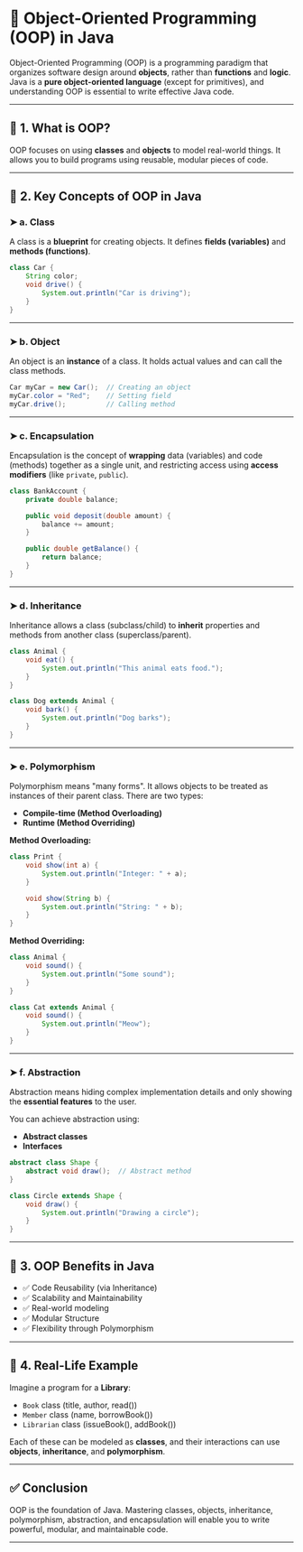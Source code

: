 
# 🧠 Object-Oriented Programming (OOP) in Java

Object-Oriented Programming (OOP) is a programming paradigm that organizes software design around **objects**, rather than **functions** and **logic**. Java is a **pure object-oriented language** (except for primitives), and understanding OOP is essential to write effective Java code.

---

## 🔑 1. What is OOP?

OOP focuses on using **classes** and **objects** to model real-world things. It allows you to build programs using reusable, modular pieces of code.

---

## 🧱 2. Key Concepts of OOP in Java

### ➤ a. **Class**

A class is a **blueprint** for creating objects. It defines **fields (variables)** and **methods (functions)**.

```java
class Car {
    String color;
    void drive() {
        System.out.println("Car is driving");
    }
}
```

---

### ➤ b. **Object**

An object is an **instance** of a class. It holds actual values and can call the class methods.

```java
Car myCar = new Car();  // Creating an object
myCar.color = "Red";    // Setting field
myCar.drive();          // Calling method
```

---

### ➤ c. **Encapsulation**

Encapsulation is the concept of **wrapping** data (variables) and code (methods) together as a single unit, and restricting access using **access modifiers** (like `private`, `public`).

```java
class BankAccount {
    private double balance;

    public void deposit(double amount) {
        balance += amount;
    }

    public double getBalance() {
        return balance;
    }
}
```

---

### ➤ d. **Inheritance**

Inheritance allows a class (subclass/child) to **inherit** properties and methods from another class (superclass/parent).

```java
class Animal {
    void eat() {
        System.out.println("This animal eats food.");
    }
}

class Dog extends Animal {
    void bark() {
        System.out.println("Dog barks");
    }
}
```

---

### ➤ e. **Polymorphism**

Polymorphism means "many forms". It allows objects to be treated as instances of their parent class. There are two types:

* **Compile-time (Method Overloading)**
* **Runtime (Method Overriding)**

**Method Overloading:**

```java
class Print {
    void show(int a) {
        System.out.println("Integer: " + a);
    }

    void show(String b) {
        System.out.println("String: " + b);
    }
}
```

**Method Overriding:**

```java
class Animal {
    void sound() {
        System.out.println("Some sound");
    }
}

class Cat extends Animal {
    void sound() {
        System.out.println("Meow");
    }
}
```

---

### ➤ f. **Abstraction**

Abstraction means hiding complex implementation details and only showing the **essential features** to the user.

You can achieve abstraction using:

* **Abstract classes**
* **Interfaces**

```java
abstract class Shape {
    abstract void draw();  // Abstract method
}

class Circle extends Shape {
    void draw() {
        System.out.println("Drawing a circle");
    }
}
```

---

## 🔄 3. OOP Benefits in Java

* ✅ Code Reusability (via Inheritance)
* ✅ Scalability and Maintainability
* ✅ Real-world modeling
* ✅ Modular Structure
* ✅ Flexibility through Polymorphism

---

## 🧪 4. Real-Life Example

Imagine a program for a **Library**:

* `Book` class (title, author, read())
* `Member` class (name, borrowBook())
* `Librarian` class (issueBook(), addBook())

Each of these can be modeled as **classes**, and their interactions can use **objects**, **inheritance**, and **polymorphism**.

---

## ✅ Conclusion

OOP is the foundation of Java. Mastering classes, objects, inheritance, polymorphism, abstraction, and encapsulation will enable you to write powerful, modular, and maintainable code.

---
